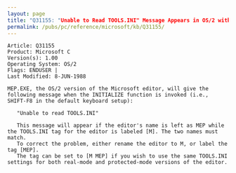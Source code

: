 ```yaml
---
layout: page
title: "Q31155: "Unable to Read TOOLS.INI" Message Appears in OS/2 with MEP"
permalink: /pubs/pc/reference/microsoft/kb/Q31155/
---
```


	Article: Q31155
	Product: Microsoft C
	Version(s): 1.00
	Operating System: OS/2
	Flags: ENDUSER |
	Last Modified: 8-JUN-1988
	
	MEP.EXE, the OS/2 version of the Microsoft editor, will give the
	following message when the INITIALIZE function is invoked (i.e.,
	SHIFT-F8 in the default keyboard setup):
	
	   "Unable to read TOOLS.INI"
	
	   This message will appear if the editor's name is left as MEP while
	the TOOLS.INI tag for the editor is labeled [M]. The two names must
	match.
	   To correct the problem, either rename the editor to M, or label the
	tag [MEP].
	   The tag can be set to [M MEP] if you wish to use the same TOOLS.INI
	settings for both real-mode and protected-mode versions of the editor.
